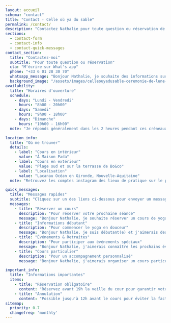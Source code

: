 ```yaml
---
layout: accueil
schema: "contact"
title: "Contact - Celle où ya du sable"
permalink: /contact/
description: "Contactez Nathalie pour toute question ou réservation de cours de vinyasa yoga et yin yoga à Lacanau Océan. Communication uniquement via WhatsApp."
sections:
  - contact-form
  - contact-info
  - contact-quick-messages
contact_section:
  title: "Contactez-moi"
  subtitle: "Pour toute question ou réservation"
  cta: "M'écrire sur What's app"
  phone: "+33 6 01 28 30 70"
  whatsapp_message: "Bonjour Nathalie, je souhaite des informations sur vos cours de yoga. Merci"
  background_image: "/assets/images/celleouyadusable-ceremonie-de-lune-lacanau-ocean-2.jpeg"
availability:
  title: "Horaires d'ouverture"
  schedule:
    - days: "Lundi - Vendredi"
      hours: "8h00 - 20h00"
    - days: "Samedi"
      hours: "9h00 - 18h00"
    - days: "Dimanche"
      hours: "10h00 - 16h00"
  note: "Je réponds généralement dans les 2 heures pendant ces créneaux."

location_info:
  title: "Où me trouver"
  details:
    - label: "Cours en intérieur"
      value: "À Maison Pada"
    - label: "Cours en extérieur"
      value: "Plage sud et sur la terrasse de Bo&co"
    - label: "Localisation"
      value: "Lacanau Océan en Gironde, Nouvelle-Aquitaine"
  note: "Retrouvez les comptes instagram des lieux de pratique sur le planning des cours"

quick_messages:
  title: "Messages rapides"
  subtitle: "Cliquez sur un des liens ci-dessous pour envoyer un message pré-rédigé :"
  messages:
    - title: "Réserver un cours"
      description: "Pour réserver votre prochaine séance"
      message: "Bonjour Nathalie, je souhaite réserver un cours de yoga."
    - title: "Informations débutant"
      description: "Pour commencer le yoga en douceur"
      message: "Bonjour Nathalie, je suis débutant(e) et j'aimerais des informations sur vos cours."
    - title: "Événements & Retraites"
      description: "Pour participer aux événements spéciaux"
      message: "Bonjour Nathalie, j'aimerais connaître les prochains événements et retraites."
    - title: "Cours particulier"
      description: "Pour un accompagnement personnalisé"
      message: "Bonjour Nathalie, j'aimerais organiser un cours particulier."

important_info:
  title: "Informations importantes"
  items:
    - title: "Réservation obligatoire"
      content: "Réservez avant 19h la veille du cour pour garantir votre place."
    - title: "Annulation"
      content: "Possible jusqu'à 12h avant le cours pour éviter la facturation."
sitemap:
  priority: 0.7
  changefreq: 'monthly'
---
```


